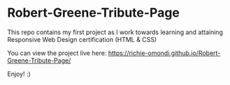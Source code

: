 # Robert-Greene-Tribute-Page

This repo contains my first project as I work towards learning and attaining Responsive Web Design certification (HTML & CSS)

You can view the project live here: https://richie-omondi.github.io/Robert-Greene-Tribute-Page/

Enjoy! :)
